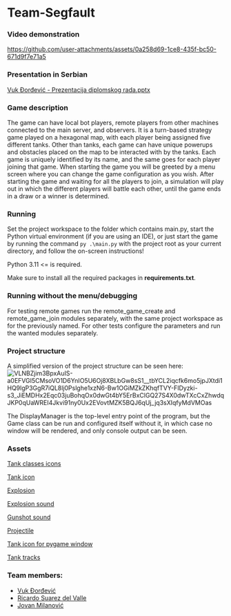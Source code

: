 # Team-Segfault

### Video demonstration 

https://github.com/user-attachments/assets/0a258d69-1ce8-435f-bc50-671d9f7e71a5

### Presentation in Serbian

[Vuk Đorđević - Prezentacija diplomskog rada.pptx](https://github.com/user-attachments/files/17104345/Vuk.Dordevic.-.Prezentacija.diplomskog.rada.pptx)


### Game description

The game can have local bot players, remote players from other machines connected to the main server, and observers.
It is a turn-based strategy game played on a hexagonal map, with each player being assigned five different tanks.
Other than tanks, each game can have unique powerups and obstacles placed on the map to be interacted with by the tanks. 
Each game is uniquely identified by its name, and the same goes for each player joining that game.
When starting the game you will be greeted by a menu screen where you can change the game configuration as you wish.
After starting the game and waiting for all the players to join, a simulation will play out in which the different
players will battle each other, until the game ends in a draw or a winner is determined.

### Running

Set the project workspace to the folder which contains main.py, start the Python virtual environment (if you are using an IDE), or just start the game by running the command `py .\main.py` with the project root as your current directory, and follow the on-screen instructions!

Python 3.11 <= is required.

Make sure to install all the required packages in **requirements.txt**.

### Running without the menu/debugging

For testing remote games run the remote_game_create and remote_game_join modules separately, with the same project
workspace as for the previously named.
For other tests configure the parameters and run the wanted modules separately.

### Project structure

A simplified version of the project structure can be seen here:
![VLNBZjim3BpxAuIS-a0EFVGI5CMsoVO1D6YnIO5U6Oj8XBLbGw8sS1__tbYCL2iqcfk6mo5jpJXtdi1HQ9lgP3GgR7iQL8lj0Pslghe1xzN6-Bw1OGiMZkZKhqfTVY-FIDyzki-s3_JiEMDHx2Eqc03juBohqOx0dwGt4bY5ErBxClGQ27S4X0dwTXcCxZhwdqJKP0qUaWREI4Jkvi91ny0Ux2EVovtMZK5BQJ6qUj_jq3sXIqfyMdVMOas](https://user-images.githubusercontent.com/81580576/235599494-7ad24e7b-8dc7-41f0-ac29-f94e90c7aa61.png)


The DisplayManager is the top-level entry point of the program, but the Game class can be run and configured itself
without it, in which case no window will be rendered, and only console output can be seen.

### Assets

[Tank classes icons](https://icon-library.com/icon/world-of-tanks-icon-12.html)

[Tank icon](https://www.freeiconspng.com/img/19109)

[Explosion](https://www.pngwing.com/en/free-png-xiyem)

[Explosion sound](https://pixabay.com/sound-effects/explosion-6055/)

[Gunshot sound](https://pixabay.com/sound-effects/shotgun-firing-3-14483/)

[Projectile](https://www.freepnglogos.com/images/bullet-8545.html)

[Tank icon for pygame window](https://www.flaticon.com/free-icon/tank_3111508)

[Tank tracks](https://www.dreamstime.com/tank-tracks-set-track-treads-isolated-white-various-caterpillar-impressed-heavy-vehicles-like-tractors-bulldozers-image198577121)

### Team members:

- [Vuk Đorđević](https://github.com/MegatronJeremy)
- [Ricardo Suarez del Valle](https://github.com/RicardoSdV)
- [Jovan Milanović](https://github.com/wanjoh)
